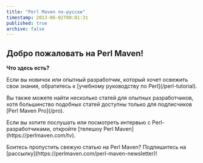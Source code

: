 ```yaml
---
title: "Perl Maven по-русски"
timestamp: 2013-06-02T00:01:31
published: true
archive: false
---
```


## Добро пожаловать на Perl Maven!

<div class="main-content">
  <b>Что здесь есть?</b>
  <p>Если вы новичок или опытный разработчик, который хочет освежить свои знания, обратитесь к [учебному руководству по Perl](/perl-tutorial).</p>
  <p>Вы также можете найти несколько статей для опытных разработчиков, хотя большинство подобных статей доступны только для подписчиков [Perl Maven Pro](/pro).</p>
  <p>Если вы хотите послушать или посмотреть интервью с Perl-разработчиками, откройте [телешоу Perl Maven](https://perlmaven.com/tv).</p>
  <p>Боитесь пропустить свежую статью на Perl Maven? Подпишитесь на [рассылку](https://perlmaven.com/perl-maven-newsletter)!</p>
</div>

